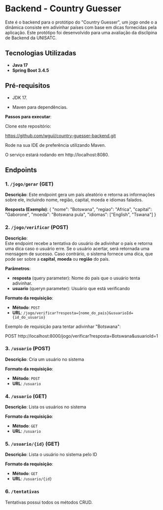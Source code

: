 # **Backend - Country Guesser**

Este é o backend para o protótipo do "Country Guesser", um jogo onde o a dinâmica consiste em adivinhar países com base em dicas fornecidas pela aplicação. Este protótipo foi desenvolvido para uma avaliação da disclipina de Backend da UNISATC.


## **Tecnologias Utilizadas**

- **Java 17**
- **Spring Boot 3.4.5**

## **Pré-requisitos**
- JDK 17.

- Maven para dependências.

**Passos para executar**:

Clone este repositório:

https://github.com/wguii/country-guesser-backend.git

Rode na sua IDE de preferência utilizando Maven.

O serviço estará rodando em http://localhost:8080.

## **Endpoints**

### **1. `/jogo/gerar`** (GET)

**Descrição**: Este endpoint gera um país aleatório e retorna as informações sobre ele, incluindo nome, região, capital, moeda e idiomas falados.

**Resposta (Exemplo)**:
{
"nome": "Botswana",
"regiao": "Africa",
"capital": "Gaborone",
"moeda": "Botswana pula",
"idiomas": ["English", "Tswana"]
}

### **2. `/jogo/verificar`** (POST)

**Descrição**:  
Este endpoint recebe a tentativa do usuário de adivinhar o país e retorna uma dica caso o usuário erre. Se o usuário acertar, será retornada uma mensagem de sucesso. Caso contrário, o sistema fornece uma dica, que pode ser sobre a **capital**, **moeda** ou **região** do país.

**Parâmetros**:

- **resposta** (query parameter): Nome do país que o usuário tenta adivinhar.
- **usuario** (queryn parameter): Usuário que está verificando

**Formato da requisição**:

- **Método**: `POST`
- **URL**: `/jogo/verificar?resposta={nome_do_pais}&usuarioId={id_do_usuario}`

Exemplo de requisição para tentar adivinhar "Botswana":

POST http://localhost:8000/jogo/verificar?resposta=Botswana&usuarioId=1

### **3. `/usuario`** (POST)

**Descrição**:
Cria um usuário no sistema

**Formato da requisição**:

- **Método**: `POST`
- **URL**: `/usuario`

### **4. `/usuario`** (GET)

**Descrição**:
Lista os usuários no sistema

**Formato da requisição**:

- **Método**: `GET`
- **URL**: `/usuario`


### **5. `/usuario/{id}`** (GET)

**Descrição**:
Lista o usuário no sistema pelo ID

**Formato da requisição**:

- **Método**: `GET`
- **URL**: `/usuario/{id}`

### **6. `/tentativas`**

Tentativas possui todos os métodos CRUD.